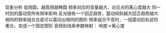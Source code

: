 现象分析
	低频圆，越高频越椭圆
	频率对应的音量越大，对应点的离心度越大
	同一时刻的震动受所有频率影响
	反光镜有一个回正趋势，震动倾斜越大回正趋势越大
	相同的频率组合总是可以震动出相同的图形
	频率组合不变时，一组震动后轨迹将重合，变成一个固定图形
音频到线条参数映射：
	响度->离心度
	